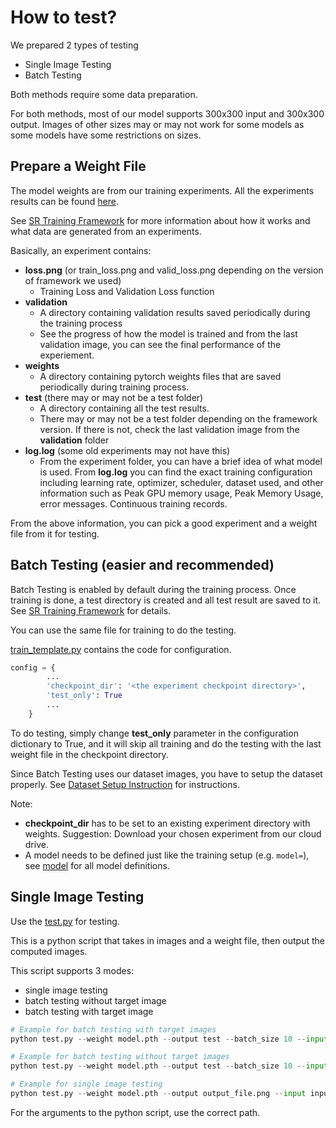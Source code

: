 # How to test?

We prepared 2 types of testing
- Single Image Testing
- Batch Testing

Both methods require some data preparation.

For both methods, most of our model supports 300x300 input and 300x300 output. Images of other sizes may or may not work for some models as some models have some restrictions on sizes.

## Prepare a Weight File

The model weights are from our training experiments. All the experiments results can be found [here](https://onedrive.live.com/?authkey=%21AFA6I61NVeysBP8&id=7A78FD2CB5D891D5%21161697&cid=7A78FD2CB5D891D5).

See [SR Training Framework](./SR) for more information about how it works and what data are generated from an experiments.

Basically, an experiment contains:
- **loss.png** (or train_loss.png and valid_loss.png depending on the version of framework we used)
  - Training Loss and Validation Loss function
- **validation**
  - A directory containing validation results saved periodically during the training process
  - See the progress of how the model is trained and from the last validation image, you can see the final performance of the experiement.
- **weights**
  - A directory containing pytorch weights files that are saved periodically during training process.
- **test** (there may or may not be a test folder)
  - A directory containing all the test results.
  - There may or may not be a test folder depending on the framework version. If there is not, check the last validation image from the **validation** folder
- **log.log** (some old experiments may not have this)
  - From the experiment folder, you can have a brief idea of what model is used. From **log.log** you can find the exact training configuration including learning rate, optimizer, scheduler, dataset used, and other information such as Peak GPU memory usage, Peak Memory Usage, error messages. Continuous training records.

From the above information, you can pick a good experiment and a weight file from it for testing.

## Batch Testing (easier and recommended)

Batch Testing is enabled by default during the training process. Once training is done, a test directory is created and all test result are saved to it. See [SR Training Framework](./SR) for details.

You can use the same file for training to do the testing.

[train_template.py](./SR/train_template.py) contains the code for configuration.

```python
config = {
        ...
        'checkpoint_dir': '<the experiment checkpoint directory>',
        'test_only': True
        ...
    }
```

To do testing, simply change **test_only** parameter in the configuration dictionary to True, and it will skip all training and do the testing with the last weight file in the checkpoint directory.

Since Batch Testing uses our dataset images, you have to setup the dataset properly. See [Dataset Setup Instruction](./datasets) for instructions.

Note: 
- **checkpoint_dir** has to be set to an existing experiment directory with weights. Suggestion: Download your chosen experiment from our cloud drive.
- A model needs to be defined just like the training setup (e.g. `model=`), see [model](./SR/model/README.md) for all model definitions.

## Single Image Testing

Use the [test.py](./SR/test.py) for testing. 

This is a python script that takes in images and a weight file, then output the computed images.

This script supports 3 modes:
- single image testing
- batch testing without target image
- batch testing with target image

```python
# Example for batch testing with target images
python test.py --weight model.pth --output test --batch_size 10 --input valid_100 --label valid_300

# Example for batch testing without target images
python test.py --weight model.pth --output test --batch_size 10 --input valid_100

# Example for single image testing
python test.py --weight model.pth --output output_file.png --input input_file.png
```

For the arguments to the python script, use the correct path.

